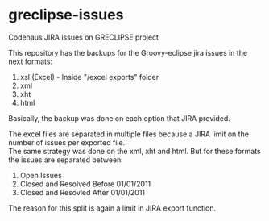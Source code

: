 # greclipse-issues
Codehaus JIRA issues on GRECLIPSE project  

This repository has the backups for the Groovy-eclipse jira issues in the next formats:  
1. xsl (Excel) - Inside "/excel exports"  folder  
2. xml  
3. xht  
4. html  

Basically, the backup was done on each option that JIRA provided.   

The excel files are separated in multiple files because a JIRA limit on the number of issues per exported file.  
The same strategy was done on the xml, xht and html. But for these formats the issues are separated between:  
1. Open Issues  
2. Closed and Resolved Before 01/01/2011  
3. Closed and Resovled After 01/01/2011  
 
The reason for this split is again a limit in JIRA export function.   
